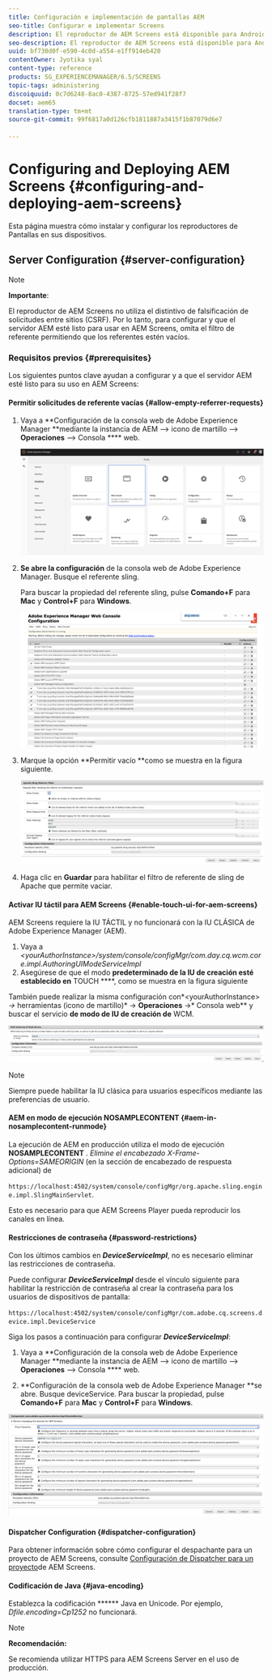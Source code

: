 ```yaml
---
title: Configuración e implementación de pantallas AEM
seo-title: Configurar e implementar Screens
description: El reproductor de AEM Screens está disponible para Android, Chrome OS, iOS y Windows. En esta página se describe la configuración y la implementación de AEM Screens y también se resumen las directrices de selección h/w para el dispositivo de reproducción.
seo-description: El reproductor de AEM Screens está disponible para Android, Chrome OS, iOS y Windows. En esta página se describe la configuración y la implementación de AEM Screens y también se resumen las directrices de selección h/w para el dispositivo de reproducción.
uuid: bf730d0f-e590-4c0d-a554-e1ff914eb420
contentOwner: Jyotika syal
content-type: reference
products: SG_EXPERIENCEMANAGER/6.5/SCREENS
topic-tags: administering
discoiquuid: 0c7d6248-8ac0-4387-8725-57ed941f28f7
docset: aem65
translation-type: tm+mt
source-git-commit: 99f6817a0d126cfb1811887a3415f1b87079d6e7

---
```



# Configuring and Deploying AEM Screens {#configuring-and-deploying-aem-screens}

Esta página muestra cómo instalar y configurar los reproductores de Pantallas en sus dispositivos.

## Server Configuration {#server-configuration}

>[!NOTE]
>
>**Importante**:
>
>El reproductor de AEM Screens no utiliza el distintivo de falsificación de solicitudes entre sitios (CSRF). Por lo tanto, para configurar y que el servidor AEM esté listo para usar en AEM Screens, omita el filtro de referente permitiendo que los referentes estén vacíos.

### Requisitos previos {#prerequisites}

Los siguientes puntos clave ayudan a configurar y a que el servidor AEM esté listo para su uso en AEM Screens:

#### Permitir solicitudes de referente vacías {#allow-empty-referrer-requests}

1. Vaya a **Configuración de la consola web de Adobe Experience Manager **mediante la instancia de AEM —&gt; icono de martillo —&gt; **Operaciones** —&gt; Consola **** web.

   ![screen_shot_2019-07-31at91253am](assets/screen_shot_2019-07-31at91253am.png)

1. **Se abre la configuración** de la consola web de Adobe Experience Manager. Busque el referente sling.

   Para buscar la propiedad del referente sling, pulse **Comando+F** para **Mac** y **Control+F** para **Windows**.

   ![screen_shot_2019-07-31at91728am](assets/screen_shot_2019-07-31at91728am.png)

1. Marque la opción **Permitir vacío **como se muestra en la figura siguiente.

   ![screen_shot_2019-07-31at91807am](assets/screen_shot_2019-07-31at91807am.png)

1. Haga clic en **Guardar** para habilitar el filtro de referente de sling de Apache que permite vaciar.

#### Activar IU táctil para AEM Screens {#enable-touch-ui-for-aem-screens}

AEM Screens requiere la IU TÁCTIL y no funcionará con la IU CLÁSICA de Adobe Experience Manager (AEM).

1. Vaya a *&lt;yourAuthorInstance&gt;/system/console/configMgr/com.day.cq.wcm.core.impl.AuthoringUIModeServiceImpl*
1. Asegúrese de que el modo **predeterminado de la IU de creación esté establecido en** TOUCH ****, como se muestra en la figura siguiente

También puede realizar la misma configuración con*&lt;yourAuthorInstance&gt; *-&gt;* herramientas (icono de martillo)* -&gt; **Operaciones** -&gt;* Consola web** y buscar el servicio **de modo de IU de creación de** WCM.

![screen_shot_2018-12-04at22425pm](assets/screen_shot_2018-12-04at22425pm.png)

>[!NOTE]
>
>Siempre puede habilitar la IU clásica para usuarios específicos mediante las preferencias de usuario.

#### AEM en modo de ejecución NOSAMPLECONTENT {#aem-in-nosamplecontent-runmode}

La ejecución de AEM en producción utiliza el modo de ejecución **NOSAMPLECONTENT** . *Elimine el encabezado X-Frame-Options=SAMEORIGIN* (en la sección de encabezado de respuesta adicional) de

`https://localhost:4502/system/console/configMgr/org.apache.sling.engine.impl.SlingMainServlet`.

Esto es necesario para que AEM Screens Player pueda reproducir los canales en línea.

#### Restricciones de contraseña {#password-restrictions}

Con los últimos cambios en ***DeviceServiceImpl***, no es necesario eliminar las restricciones de contraseña.

Puede configurar ***DeviceServiceImpl*** desde el vínculo siguiente para habilitar la restricción de contraseña al crear la contraseña para los usuarios de dispositivos de pantalla:

`https://localhost:4502/system/console/configMgr/com.adobe.cq.screens.device.impl.DeviceService`

Siga los pasos a continuación para configurar ***DeviceServiceImpl***:

1. Vaya a **Configuración de la consola web de Adobe Experience Manager **mediante la instancia de AEM —&gt; icono de martillo —&gt; **Operaciones** —&gt; Consola **** web.

1. **Configuración de la consola web de Adobe Experience Manager **se abre. Busque deviceService. Para buscar la propiedad, pulse **Comando+F** para **Mac** y **Control+F** para **Windows**.

![screen_shot_2019-07-31at92058am](assets/screen_shot_2019-07-31at92058am.png)

#### Dispatcher Configuration {#dispatcher-configuration}

Para obtener información sobre cómo configurar el despachante para un proyecto de AEM Screens, consulte [Configuración de Dispatcher para un proyecto](dispatcher-configurations-aem-screens.md)de AEM Screens.

#### Codificación de Java {#java-encoding}

Establezca la codificación ****** Java en Unicode. Por ejemplo, *Dfile.encoding=Cp1252* no funcionará.

>[!NOTE]
>
>**Recomendación:**
>
>Se recomienda utilizar HTTPS para AEM Screens Server en el uso de producción.

